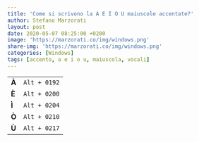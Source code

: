 ```yaml
---
title: 'Come si scrivono la A E I O U maiuscole accentate?'
author: Stefano Marzorati
layout: post
date: 2020-05-07 08:25:00 +0200
image: 'https://marzorati.co/img/windows.png'
share-img: 'https://marzorati.co/img/windows.png'
categories: [Windows]
tags: [accento, a e i o u, maiuscola, vocali]
---
```

<center>
<table>
<tbody>

  <tr>
    <td><b>À</b></td>
    <td><code>Alt + 0192</code></td>
  </tr>
    <tr>
    <td><b>È</b></td>
    <td><code>Alt + 0200</code></td>
  </tr>
    <tr>
    <td><b>Ì</b></td>
    <td><code>Alt + 0204</code></td>
  </tr>
    <tr>
    <td><b>Ò</b></td>
    <td><code>Alt + 0210</code></td>
  </tr>
    <tr>
    <td><b>Ù</b></td>
    <td><code>Alt + 0217</code></td>
  </tr>

</tbody>
</table>
</center>